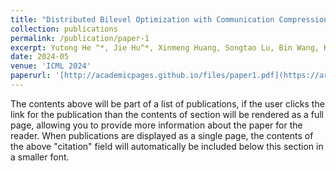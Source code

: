 ```yaml
---
title: "Distributed Bilevel Optimization with Communication Compression"
collection: publications
permalink: /publication/paper-1
excerpt: Yutong He ^*, Jie Hu^*, Xinmeng Huang, Songtao Lu, Bin Wang, Kun Yuan
date: 2024-05
venue: 'ICML 2024'
paperurl: '[http://academicpages.github.io/files/paper1.pdf](https://arxiv.org/pdf/2405.18858)'
---
```


The contents above will be part of a list of publications, if the user clicks the link for the publication than the contents of section will be rendered as a full page, allowing you to provide more information about the paper for the reader. When publications are displayed as a single page, the contents of the above "citation" field will automatically be included below this section in a smaller font.
